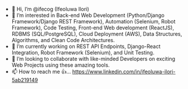 - 👋 Hi, I’m @ifecog (Ifeoluwa Ilori)
- 👀 I’m interested in Back-end Web Development (Python/Django Framework/Django REST Framework), Automation (Selenium, Robot Framework), Code Testing, Front-end Web development (ReactJS), RDBMS (SQL/PostgreSQL), Cloud Deployment (AWS), Data Structures, Algorithms, and Clean Code Architectures.
- 🌱 I’m currently working on REST API Endpoints, Django-React Integration, Robot Framework (Selenium), and Unit Testing.
- 💞️ I’m looking to collaborate with like-minded Developers on exciting Web Projects using these amazing tools.
- 📫 How to reach me 👍... https://www.linkedin.com/in/ifeoluwa-ilori-5ab219149

<!---
ifecog/ifecog is a ✨ special ✨ repository because its `README.md` (this file) appears on your GitHub profile.
You can click the Preview link to take a look at your changes.
--->
